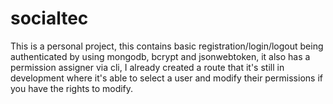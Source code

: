 # socialtec
This is a personal project, this contains basic registration/login/logout being authenticated by using mongodb, bcrypt and jsonwebtoken, it also has a permission assigner via cli, I already created a route that it's still in development where it's able to select a user and modify their permissions if you have the rights to modify.
